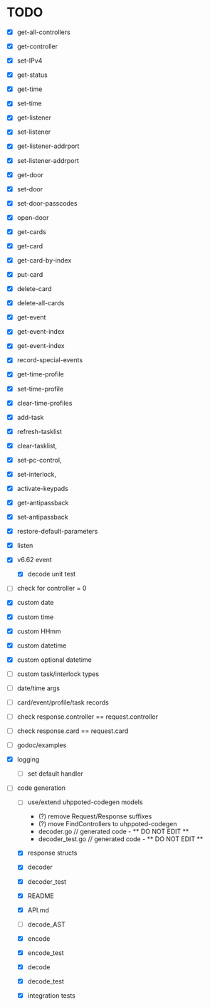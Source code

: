 # TODO

- [x] get-all-controllers
- [x] get-controller
- [x] set-IPv4
- [x] get-status
- [x] get-time
- [x] set-time
- [x] get-listener
- [x] set-listener
- [x] get-listener-addrport
- [x] set-listener-addrport
- [x] get-door
- [x] set-door
- [x] set-door-passcodes
- [x] open-door
- [x] get-cards
- [x] get-card
- [x] get-card-by-index
- [x] put-card
- [x] delete-card
- [x] delete-all-cards
- [x] get-event
- [x] get-event-index
- [x] get-event-index
- [x] record-special-events
- [x] get-time-profile
- [x] set-time-profile
- [x] clear-time-profiles
- [x] add-task
- [x] refresh-tasklist
- [x] clear-tasklist,
- [x] set-pc-control,
- [x] set-interlock,
- [x] activate-keypads
- [x] get-antipassback
- [x] set-antipassback
- [x] restore-default-parameters
- [x] listen

- [x] v6.62 event
   - [x] decode unit test

- [ ] check for controller = 0
- [x] custom date
- [x] custom time
- [x] custom HHmm
- [x] custom datetime
- [x] custom optional datetime
- [ ] custom task/interlock types
- [ ] date/time args
- [ ] card/event/profile/task records
- [ ] check response.controller == request.controller
- [ ] check response.card == request.card
- [ ] godoc/examples
- [x] logging
    - [ ] set default handler

- [ ] code generation
   - [ ] use/extend uhppoted-codegen models
      - (?) remove Request/Response suffixes
      - (?) move FindControllers to uhppoted-codegen
      - decoder.go // generated code - ** DO NOT EDIT **
      - decoder_test.go // generated code - ** DO NOT EDIT **

   - [x] response structs
   - [x] decoder
   - [x] decoder_test
   - [x] README
   - [x] API.md
   - [ ] decode_AST

   - [x] encode
   - [x] encode_test
   - [x] decode
   - [x] decode_test
   - [x] integration tests

